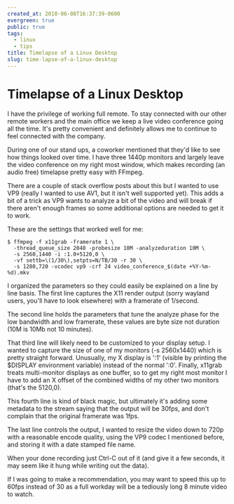 ```yaml
---
created_at: 2018-06-08T16:37:39-0600
evergreen: true
public: true
tags:
  - linux
  - tips
title: Timelapse of a Linux Desktop
slug: time-lapse-of-a-linux-desktop
---
```


# Timelapse of a Linux Desktop

I have the privilege of working full remote. To stay connected with our other remote workers and the main office we keep a live video conference going all the time. It's pretty convenient and definitely allows me to continue to feel connected with the company.

During one of our stand ups, a coworker mentioned that they'd like to see how things looked over time. I have three 1440p monitors and largely leave the video conference on my right most window, which makes recording (an audio free) timelapse pretty easy with FFmpeg.

There are a couple of stack overflow posts about this but I wanted to use VP9 (really I wanted to use AV1, but it isn't well supported yet). This adds a bit of a trick as VP9 wants to analyze a bit of the video and will break if there aren't enough frames so some additional options are needed to get it to work.

These are the settings that worked well for me:

```console
$ ffmpeg -f x11grab -framerate 1 \
  -thread_queue_size 2048 -probesize 10M -analyzeduration 10M \
  -s 2560,1440 -i :1.0+5120,0 \
  -vf settb=\(1/30\),setpts=N/TB/30 -r 30 \
  -s 1280,720 -vcodec vp9 -crf 24 video_conference_$(date +%Y-%m-%d).mkv
```

I organized the parameters so they could easily be explained on a line by line basis. The first line captures the X11 render output (sorry wayland users, you'll have to look elsewhere) with a framerate of 1/second.

The second line holds the parameters that tune the analyze phase for the low bandwidth and low framerate, these values are byte size not duration (10M is 10Mb not 10 minutes).

That third line will likely need to be customized to your display setup. I wanted to capture the size of one of my monitors (-s 2560x1440) which is pretty straight forward. Unusually, my X display is ':1' (visible by printing the $DISPLAY environment variable) instead of the normal ':0'. Finally, x11grab treats multi-monitor displays as one buffer, so to get my right most monitor I have to add an X offset of the combined widths of my other two monitors (that's the 5120,0).

This fourth line is kind of black magic, but ultimately it's adding some metadata to the stream saying that the output will be 30fps, and don't complain that the original framerate was 1fps.

The last line controls the output, I wanted to resize the video down to 720p with a reasonable encode quality, using the VP9 codec I mentioned before, and storing it with a date stamped file name.

When your done recording just Ctrl-C out of it (and give it a few seconds, it may seem like it hung while writing out the data).

If I was going to make a recommendation, you may want to speed this up to 60fps instead of 30 as a full workday will be a tediously long 8 minute video to watch.
